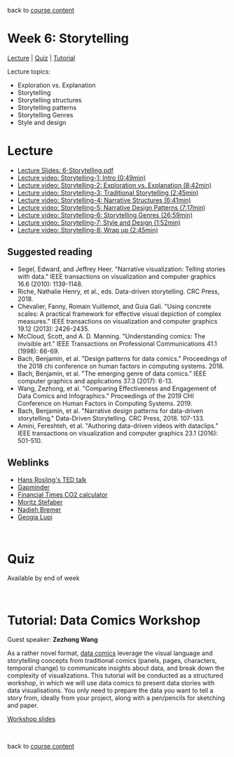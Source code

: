 back to [course content](index)


# Week 6: Storytelling

[Lecture](#lecture) | [Quiz](#quiz) | [Tutorial](#design-data-comics) 

Lecture topics: 

* Exploration vs. Explanation
* Storytelling
* Storytelling structures
* Storytelling patterns
* Storytelling Genres 
* Style and design

# Lecture

* [Lecture Slides: 6-Storytelling.pdf](files/6-Storytelling.pdf)  
* [Lecture video: Storytelling-1: Intro (0:49min)](https://drive.google.com/file/d/1Ka45AU2AA86OWPHBQ2ZLo8LRbXfd43OV/view?usp=sharing)  
* [Lecture video: Storytelling-2: Exploration vs. Explanation (8:42min)](https://drive.google.com/file/d/1hvdNRLuzd9Z35TRlifLeekG9v5i6f1Jx/view?usp=sharing)  
* [Lecture video: Storytelling-3: Traditional Storytelling (2:45min)](https://drive.google.com/file/d/1PpVCzeu4CCaM3hhJRINNv4M3VMzlhwxW/view?usp=sharing)  
* [Lecture video: Storytelling-4: Narrative Structures (6:41min)](https://drive.google.com/file/d/11yx_NxM3UoDR5ggJs44NgTkbu5U_MUWQ/view?usp=sharing)  
* [Lecture video: Storytelling-5: Narrative Design Patterns (7:17min)](https://drive.google.com/file/d/1w-9rO8VJppDCEJ4pOC85TFY4aRKTS7lf/view?usp=sharing)  
* [Lecture video: Storytelling-6: Storytelling Genres (26:59min)](https://drive.google.com/file/d/1MAaXASQVn4fkHmM3qOP-uClRfYUrxFRu/view?usp=sharing)  
* [Lecture video: Storytelling-7: Style and Design (1:52min)](https://drive.google.com/file/d/1ODZf_rSkDN7GZG1xowY4oQh6rUykKeG0/view?usp=sharing)  
* [Lecture video: Storytelling-8: Wrap up (2:45min)](https://drive.google.com/file/d/1C1ud-KZehb4Y024vREdInswdVpv_t6xY/view?usp=sharing)  



## Suggested reading

* Segel, Edward, and Jeffrey Heer. "Narrative visualization: Telling stories with data." IEEE transactions on visualization and computer graphics 16.6 (2010): 1139-1148.
* Riche, Nathalie Henry, et al., eds. Data-driven storytelling. CRC Press, 2018.
* Chevalier, Fanny, Romain Vuillemot, and Guia Gali. "Using concrete scales: A practical framework for effective visual depiction of complex measures." IEEE transactions on visualization and computer graphics 19.12 (2013): 2426-2435.
* McCloud, Scott, and A. D. Manning. "Understanding comics: The invisible art." IEEE Transactions on Professional Communications 41.1 (1998): 66-69.
* Bach, Benjamin, et al. "Design patterns for data comics." Proceedings of the 2018 chi conference on human factors in computing systems. 2018.
* Bach, Benjamin, et al. "The emerging genre of data comics." IEEE computer graphics and applications 37.3 (2017): 6-13.
* Wang, Zezhong, et al. "Comparing Effectiveness and Engagement of Data Comics and Infographics." Proceedings of the 2019 CHI Conference on Human Factors in Computing Systems. 2019.
* Bach, Benjamin, et al. "Narrative design patterns for data-driven storytelling." Data-Driven Storytelling. CRC Press, 2018. 107-133.
* Amini, Fereshteh, et al. "Authoring data-driven videos with dataclips." IEEE transactions on visualization and computer graphics 23.1 (2016): 501-510.

## Weblinks

* [Hans Rosling's TED talk](https://www.ted.com/talks/hans_rosling_the_best_stats_you_ve_ever_seen)
* [Gapminder](https://www.gapminder.org)
* [Financial Times CO2 calculator](https://ig.ft.com/sites/climate-change-calculator)
* [Moritz Stefaber](http://truth-and-beauty.net)
* [Nadieh Bremer](https://www.visualcinnamon.com)
* [Geogia Lupi](http://giorgialupi.com)
<p>&nbsp;</p>

# Quiz

Available by end of week

<!-- [Quiz]() -->

<p>&nbsp;</p>

<a name = "design-data-comics"></a>
# Tutorial: Data Comics Workshop

Guest speaker: __Zezhong Wang__

As a rather novel format, [data comics](https://datacomics.github.io) leverage the visual language and storytelling concepts from traditional comics (panels, pages, characters, temporal change) to communicate insights about data, and break down the complexity of visualizations. This tutorial will be conducted as a structured workshop, in which we will use data comics to present data stories with data visualisations. You only need to prepare the data you want to tell a story from, ideally from your project, along with a pen/pencils for sketching and paper.

[Workshop slides](https://drive.google.com/file/d/1UnXZoqFryjvBvDRR2zPSvDt-Phwcc9af/view?usp=sharing)

<p>&nbsp;</p>

back to [course content](index)
